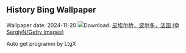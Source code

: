 ## History Bing Wallpaper
Wallpaper date: 2024-11-20
![](https://www.bing.com/th?id=OHR.PontBordeaux_ZH-CN7656263575_UHD.jpg&w=1000)Download: [皮埃尔桥，波尔多，法国 (© SergiyN/Getty Images)](https://www.bing.com/th?id=OHR.PontBordeaux_ZH-CN7656263575_UHD.jpg)

Auto get programm by LtgX
